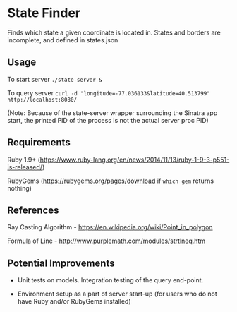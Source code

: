 # State Finder

Finds which state a given coordinate is located in. States and borders are incomplete, and defined in states.json

## Usage

To start server `./state-server &`

To query server `curl -d "longitude=-77.036133&latitude=40.513799" http://localhost:8080/`

(Note: Because of the state-server wrapper surrounding the Sinatra app start, the printed
PID of the process is not the actual server proc PID)

## Requirements

Ruby 1.9+ (https://www.ruby-lang.org/en/news/2014/11/13/ruby-1-9-3-p551-is-released/)

RubyGems (https://rubygems.org/pages/download if `which gem` returns nothing)

## References

Ray Casting Algorithm - https://en.wikipedia.org/wiki/Point_in_polygon

Formula of Line - http://www.purplemath.com/modules/strtlneq.htm

## Potential Improvements

- Unit tests on models. Integration testing of the query end-point.

- Environment setup as a part of server start-up (for users who do not have Ruby and/or RubyGems installed)